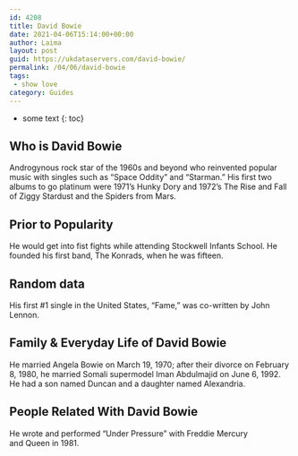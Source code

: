 ```yaml
---
id: 4208
title: David Bowie
date: 2021-04-06T15:14:00+00:00
author: Laima
layout: post
guid: https://ukdataservers.com/david-bowie/
permalink: /04/06/david-bowie
tags:
 - show love
category: Guides
---
```


* some text
{: toc}


## Who is David Bowie
                  
                  
                  
Androgynous rock star of the 1960s and beyond who reinvented popular music with singles such as &#8220;Space Oddity&#8221; and &#8220;Starman.&#8221; His first two albums to go platinum were 1971&#8217;s Hunky Dory and 1972&#8217;s The Rise and Fall of Ziggy Stardust and the Spiders from Mars. 
                  
              
            
              
            
                
                
                
## Prior to Popularity
                  
                  
                  
He would get into fist fights while attending Stockwell Infants School. He founded his first band, The Konrads, when he was fifteen. 
                  
              
            
              
            
                
                
                
## Random data
                  
                  
                  
His first #1 single in the United States, &#8220;Fame,&#8221; was co-written by John Lennon. 
                  
              
            
              
            
                
                
                
## Family & Everyday Life of David Bowie
                  
                  
                  
He married Angela Bowie on March 19, 1970; after their divorce on February 8, 1980, he married Somali supermodel Iman Abdulmajid on June 6, 1992. He had a son named Duncan and a daughter named Alexandria. 
                  
              
            
              
            
                
                
                
## People Related With David Bowie
                  
                  
                  
He wrote and performed &#8220;Under Pressure&#8221; with Freddie Mercury and Queen in 1981.  
                  
              
            
              
            
                
              
            
              
              
            
            
              
            
          
          
          